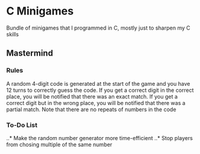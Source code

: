 # C Minigames
Bundle of minigames that I programmed in C, mostly just to sharpen my C skills
## Mastermind
### Rules
A random 4-digit code is generated at the start of the game and you have 12 turns to correctly guess the code. If you get a correct digit in the correct place, you will be notified that there was an exact match. If you get a correct digit but in the wrong place, you will be notified that there was a partial match. Note that there are no repeats of numbers in the code
### To-Do List
..* Make the random number generator more time-efficient
..* Stop players from chosing multiple of the same number
